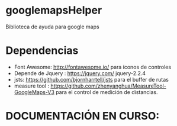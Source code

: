# googlemapsHelper
Biblioteca de ayuda para google maps

# Dependencias

* Font Awesome: http://fontawesome.io/ para íconos de controles
* Depende de Jquery : https://jquery.com/  jquery-2.2.4
* jsts: https://github.com/bjornharrtell/jsts para el buffer de rutas
* measure tool : https://github.com/zhenyanghua/MeasureTool-GoogleMaps-V3 para el control de medición de distancias.

# DOCUMENTACIÓN EN CURSO:



